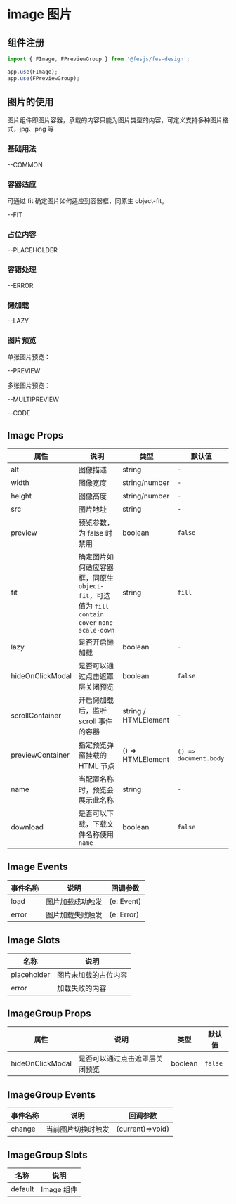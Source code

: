 # image 图片

## 组件注册

```js
import { FImage, FPreviewGroup } from '@fesjs/fes-design';

app.use(FImage);
app.use(FPreviewGroup);
```

## 图片的使用

图片组件即图片容器，承载的内容只能为图片类型的内容，可定义支持多种图片格式，jpg、png 等

### 基础用法

--COMMON

### 容器适应

可通过 fit 确定图片如何适应到容器框，同原生 object-fit。

--FIT

### 占位内容

--PLACEHOLDER

### 容错处理

--ERROR

### 懒加载

--LAZY

### 图片预览

单张图片预览：

--PREVIEW

多张图片预览：

--MULTIPREVIEW

--CODE

## Image Props

| 属性             | 说明                                                                                               | 类型                 | 默认值                |
| ---------------- | -------------------------------------------------------------------------------------------------- | -------------------- | --------------------- |
| alt              | 图像描述                                                                                           | string               | `-`                   |
| width            | 图像宽度                                                                                           | string/number        | `-`                   |
| height           | 图像高度                                                                                           | string/number        | `-`                   |
| src              | 图片地址                                                                                           | string               | `-`                   |
| preview          | 预览参数，为 false 时禁用                                                                          | boolean              | `false`               |
| fit              | 确定图片如何适应容器框，同原生 `object-fit`，可选值为 `fill` `contain` `cover` `none` `scale-down` | string               | `fill`                |
| lazy             | 是否开启懒加载                                                                                     | boolean              | `-`                   |
| hideOnClickModal | 是否可以通过点击遮罩层关闭预览                                                                     | boolean              | `false`               |
| scrollContainer  | 开启懒加载后，监听 scroll 事件的容器                                                               | string / HTMLElement | `-`                   |
| previewContainer | 指定预览弹窗挂载的 HTML 节点                                                                       | () => HTMLElement    | `() => document.body` |
| name             | 当配置名称时，预览会展示此名称                                                                     | string               | `-`                   |
| download         | 是否可以下载，下载文件名称使用`name`                                                               | boolean              | `false`               |

## Image Events

| 事件名称 | 说明             | 回调参数   |
| -------- | ---------------- | ---------- |
| load     | 图片加载成功触发 | (e: Event) |
| error    | 图片加载失败触发 | (e: Error) |

## Image Slots

| 名称        | 说明                 |
| ----------- | -------------------- |
| placeholder | 图片未加载的占位内容 |
| error       | 加载失败的内容       |

## ImageGroup Props

| 属性             | 说明                           | 类型    | 默认值  |
| ---------------- | ------------------------------ | ------- | ------- |
| hideOnClickModal | 是否可以通过点击遮罩层关闭预览 | boolean | `false` |

## ImageGroup Events

| 事件名称 | 说明               | 回调参数         |
| -------- | ------------------ | ---------------- |
| change   | 当前图片切换时触发 | (current)=>void) |

## ImageGroup Slots

| 名称    | 说明       |
| ------- | ---------- |
| default | Image 组件 |

